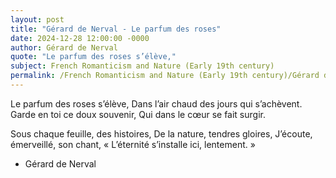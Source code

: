```yaml
---
layout: post
title: "Gérard de Nerval - Le parfum des roses"
date: 2024-12-28 12:00:00 -0000
author: Gérard de Nerval
quote: "Le parfum des roses s’élève,"
subject: French Romanticism and Nature (Early 19th century)
permalink: /French Romanticism and Nature (Early 19th century)/Gérard de Nerval/Gérard de Nerval - Le parfum des roses
---
```


Le parfum des roses s’élève,
Dans l’air chaud des jours qui s’achèvent.
Garde en toi ce doux souvenir,
Qui dans le cœur se fait surgir.

Sous chaque feuille, des histoires,
De la nature, tendres gloires,
J’écoute, émerveillé, son chant,
« L’éternité s’installe ici, lentement. »

- Gérard de Nerval
